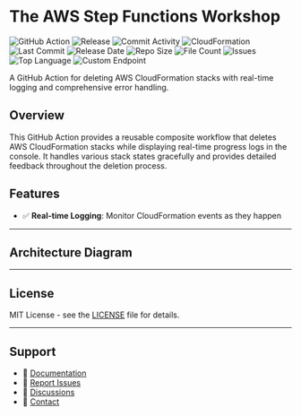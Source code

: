 # The AWS Step Functions Workshop

![GitHub Action](https://img.shields.io/badge/GitHub-Action-blue?logo=github)&nbsp;![Release](https://github.com/subhamay-bhattacharyya/1304-step-function-cft/actions/workflows/release.yaml/badge.svg)&nbsp;![Commit Activity](https://img.shields.io/github/commit-activity/t/subhamay-bhattacharyya/1304-step-function-cft)&nbsp;![CloudFormation](https://img.shields.io/badge/AWS-CloudFormation-orange?logo=amazonaws)&nbsp;![Last Commit](https://img.shields.io/github/last-commit/subhamay-bhattacharyya/1304-step-function-cft)&nbsp;![Release Date](https://img.shields.io/github/release-date/subhamay-bhattacharyya/1304-step-function-cft)&nbsp;![Repo Size](https://img.shields.io/github/repo-size/subhamay-bhattacharyya/1304-step-function-cft)&nbsp;![File Count](https://img.shields.io/github/directory-file-count/subhamay-bhattacharyya/1304-step-function-cft)&nbsp;![Issues](https://img.shields.io/github/issues/subhamay-bhattacharyya/1304-step-function-cft)&nbsp;![Top Language](https://img.shields.io/github/languages/top/subhamay-bhattacharyya/1304-step-function-cft)&nbsp;![Custom Endpoint](https://img.shields.io/endpoint?url=https://gist.githubusercontent.com/bsubhamay/0f60b8cd9b67ff0e2a3ba093dc4dbde1/raw/1304-step-function-cft.json?)


A GitHub Action for deleting AWS CloudFormation stacks with real-time logging and comprehensive error handling.

## Overview

This GitHub Action provides a reusable composite workflow that deletes AWS CloudFormation stacks while displaying real-time progress logs in the console. It handles various stack states gracefully and provides detailed feedback throughout the deletion process.

## Features

- ✅ **Real-time Logging**: Monitor CloudFormation events as they happen

---

## Architecture Diagram


---

## License

MIT License - see the [LICENSE](LICENSE) file for details.

---

## Support

- 📖 [Documentation](https://github.com/subhamay-bhattacharyya/1304-step-function-cft/wiki)
- 🐛 [Report Issues](https://github.com/subhamay-bhattacharyya/1304-step-function-cft/issues)
- 💬 [Discussions](https://github.com/subhamay-bhattacharyya/1304-step-function-cft/discussions)
- 📧 [Contact](mailto:support@subhamay.aws@gmail.com)